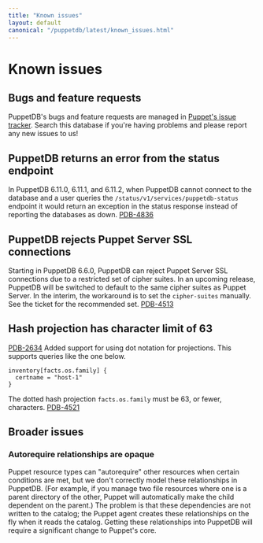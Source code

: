```yaml
---
title: "Known issues"
layout: default
canonical: "/puppetdb/latest/known_issues.html"
---
```

# Known issues
## Bugs and feature requests

[tracker]: https://tickets.puppetlabs.com/browse/PDB

PuppetDB's bugs and feature requests are managed in [Puppet's issue tracker][tracker]. Search this database if you're having problems and please report any new issues to us!

## PuppetDB returns an error from the status endpoint

In PuppetDB 6.11.0, 6.11.1, and 6.11.2, when PuppetDB cannot connect to the
database and a user queries the `/status/v1/services/puppetdb-status` endpoint
it would return an exception in the status response instead of reporting the
databases as down.  [PDB-4836](https://tickets.puppetlabs.com/browse/PDB-4836)

## PuppetDB rejects Puppet Server SSL connections

Starting in PuppetDB 6.6.0, PuppetDB can reject Puppet Server SSL connections due to a restricted set of cipher suites.
In an upcoming release, PuppetDB will be switched to default to the same cipher suites as Puppet Server.
In the interim, the workaround is to set the `cipher-suites` manually. See the ticket for the recommended set.
[PDB-4513](https://tickets.puppetlabs.com/browse/PDB-4513)

## Hash projection has character limit of 63

[PDB-2634](https://tickets.puppetlabs.com/browse/PDB-2634) Added support for using dot notation for projections.
This supports queries like the one below.
```
inventory[facts.os.family] {
  certname = "host-1"
}
```
The dotted hash projection `facts.os.family` must be 63, or fewer, characters. [PDB-4521](https://tickets.puppetlabs.com/browse/PDB-4521)

## Broader issues

### Autorequire relationships are opaque

Puppet resource types can "autorequire" other resources when certain conditions are met, but we don't correctly model these relationships in PuppetDB. (For example, if you manage two file resources where one is a parent directory of the other, Puppet will automatically make the child dependent on the parent.) The problem is that these dependencies are not written to the catalog; the Puppet agent creates these relationships on the fly when it reads the catalog. Getting these relationships into PuppetDB will require a significant change to Puppet's core.
